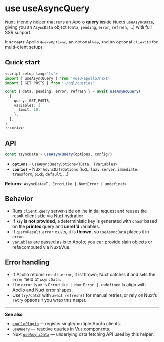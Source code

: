 # use useAsyncQuery

Nuxt-friendly helper that runs an Apollo **query** inside Nuxt’s `useAsyncData`, giving you an `AsyncData` object (`data`, `pending`, `error`, `refresh`, …) with full SSR support.

It accepts Apollo `QueryOptions`, an optional `key`, and an optional `clientId` for multi-client setups.

## Quick start

```ts
<script setup lang="ts">
import { useAsyncQuery } from 'vue3-apollo/nuxt'
import { GET_POSTS } from '~/gql/queries'

const { data, pending, error, refresh } = await useAsyncQuery(
  {
    query: GET_POSTS,
    variables: {
      limit: 10,
    },
  },
)
</script>
```

## API

```ts
const asyncData = useAsyncQuery(options, config?)
```

- **`options`** – `UseAsyncQueryOptions<TData, TVariables>`
- **`config?`** – Nuxt `AsyncDataOptions` (e.g., `lazy`, `server`, `immediate`, `transform`, `pick`, `default`, …)

**Returns:** `AsyncData<T, ErrorLike | NuxtError | undefined>`

## Behavior
- Runs `client.query` server‑side on the initial request and reuses the result client‑side via Nuxt hydration.
- If **`key` is not provided**, a deterministic key is generated with `ohash` based on the **printed** query and **unref’d** variables.
- If `queryResult.error` exists, it is **thrown**, so `useAsyncData` places it in `error`.
- `variables` are passed as‑is to Apollo; you can provide plain objects or refs/computed via Nuxt/Vue.

## Error handling
- If Apollo returns `result.error`, it is thrown; Nuxt catches it and sets the `error` field of `AsyncData`.
- The `error` type is `ErrorLike | NuxtError | undefined` to align with Apollo and Nuxt error shapes.
- Use `try/catch` with `await refresh()` for manual retries, or rely on Nuxt’s `retry` options if you wrap this helper.

---

**See also**
- [`apolloPlugin`](../apolloPlugin) — register single/multiple Apollo clients.
- [`useQuery`](../useQuery) — reactive queries in Vue components.
- Nuxt [`useAsyncData`](https://nuxt.com/docs/api/composables/use-async-data) — underlying data fetching API used by this helper.